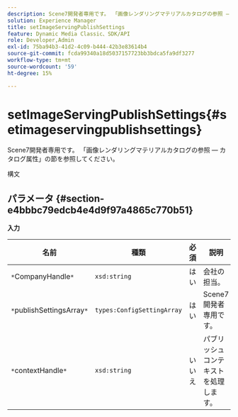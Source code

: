 ```yaml
---
description: Scene7開発者専用です。 「画像レンダリングマテリアルカタログの参照 — カタログ属性」の節を参照してください。
solution: Experience Manager
title: setImageServingPublishSettings
feature: Dynamic Media Classic、SDK/API
role: Developer,Admin
exl-id: 75ba94b3-41d2-4c09-b444-42b3e83614b4
source-git-commit: fcda99340a18d5037157723bb3bdca5fa9df3277
workflow-type: tm+mt
source-wordcount: '59'
ht-degree: 15%

---
```


# setImageServingPublishSettings{#setimageservingpublishsettings}

Scene7開発者専用です。 「画像レンダリングマテリアルカタログの参照 — カタログ属性」の節を参照してください。

構文

## パラメータ {#section-e4bbbc79edcb4e4d9f97a4865c770b51}

**入力**

| 名前 | 種類 | 必須 | 説明 |
|---|---|---|---|
| `*`CompanyHandle`*` | `xsd:string` | はい | 会社の担当。 |
| `*`publishSettingsArray`*` | `types:ConfigSettingArray` | はい | Scene7開発者専用です。 |
| `*`contextHandle`*` | `xsd:string` | いいえ | パブリッシュコンテキストを処理します。 |
